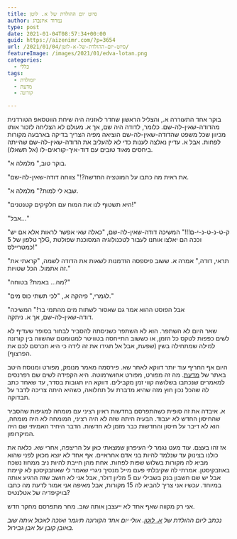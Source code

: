 ```yaml
---
title: סיוט יום ההולדת של א. לוטן
author: נמרוד איזנברג
type: post
date: 2021-01-04T08:57:34+00:00
guid: https://aizenimr.com/?p=3654
url: /2021/01/04/סיוט-יום-ההולדת-של-א-לוטן/
featureImage: /images/2021/01/edva-lotan.png
categories:
  - כללי
tags:
  - יומולדת
  - מדעת
  - קורונה

---
```

בוקר אחד התעוררה א., והצליל הראשון שחדר לאזניה היה שיחת הווטסאפ הטורדנית מהדודה-שאין-לה-שם. כלומר, לדודה היה שם, אך א. מעולם לא הצליחה לזכור אותו מכיוון שכל משפט שהדודה-שאין-לה-שם הוציאה מפיה הצריך בדיקה בארבעה מקורות לפחות. אבל א. עדיין נאלצה לענות כדי לא להעליב את הדודה-שאין-לה-שם שהייתה ביחסים מאוד טובים עם דוד-איך-קוראים-לו (אל תשאלו).

"בוקר טוב," מלמלה א.

"את ראית מה כתבו על המוטציה החדשה?!" צווחה דודה-שאין-לה-שם.

"שבא לי למות?" מלמלה א.

"היא תשטוף לנו את המוח עם חלקיקים קטנטנים!"

"אבל&#8230;"

"ק-ט-נ-ט-נ-י-ם!!!" המשיכה דודה-שאין-לה-שם, "כאלה שאי אפשר לראות אלא אם יש לך טלפון של 5G, וככה הם יאלצו אותנו לעבור לטכנולוגיה המסוכנת שפולטת כמטריילס!"

"תראי, דודה," אמרה א. ששוב פיספסה הזדמנות לשאות את הדודה לשמה, "קראתי את זה אתמול. הכל שטויות."

"מה&#8230; באמת? בטוחה?"

"לגמרי," פיהקה א., "לכי תשתי כוס מים."

"אבל הפוסט ההוא אמר גם שאסור לשתות מים מהתמי בר!" המשיכה דודה-שאין-לה-שם, אך א. ניתקה.

שאר היום לא השתפר. הוא לא השתפר כשניסתה להסביר לבחור בסופר שעדיף לא לשים כפפות לטקס כל הזמן, או כששוב התייחסה בטוויטר למטומטם שהשווה בין קורונה למילה שמתחילה בשין (שפעת, אבל אל תגידו את זה לידה כי היא תכרסם לכם את הפרצוף).

היום אף החריף עוד יותר דווקא לאחר שא. פירסמה מאמר מנומק, מפורט ומנוסח היטב באתר של [מדעת][1]. מה זה מפורט, מפורט אחושרמוטה. היא הקפידה לשים שם רפרנסים למאמרים שנכתבו בשלושה קווי זמן מקבילים. דווקא היו תגובות בסדר, עד שאחד כתב לה שהכל נכון חוץ מזה שהיא מדברת על תחלואה, כשהיא היתה צריכה לדבר על תבדוקה.

א. איבדה את זה סופית כשהתפרסם בחדשות ראיון רציני עם מומחה למגיפות שהסביר שהחיסון החדש לא יעבוד. הבעיה היתה שזה לא היה רציני, המומחה לא היה מומחה, הוא לא דיבר על חיסון והחדשות כבר מזמן לא חדשות. הדבר היחיד האמיתי שם היה המיקרופון.

אז זהו בעצם. עוד מעט נגמר לי העיפרון שמצאתי כאן על הריצפה, אחרי שא. כלאה את כולנו בצינוק עד שנלמד להיות בני אדם אחראיים. אף אחד לא יוצא מכאן לפני שהוא מביא לה מקורות בשלוש שפות לפחות. אחת מהן חייבת להיות ניב ממחוז נשכח באוזבקיסטן. אמרתי לה שקיבלתי פעם מייל מנסיך ניגרי שאמר לי שאוזבקיסטן לא קיימת אבל יש שם חשבון בנק בשבילי עם 5 מליון דולר, אבל אני לא חושב שזה הרגיע אותה במיוחד. עכשיו אני צריך להביא לה 15 מקורות, אבל מאיפה אני אמור לדעת מה כתבו בויקיפדיה של אטלנטיס?

אני רק מקווה שאף אחד לא ייעצבן אותה שוב. מחר מתפרסם מחקר חדש.

_נכתב ליום ההולדת של [א. לוטן][2]. אולי יום אחד הקורונה תיגמר ואזכה לאכול איתה שוב באובן קובן על אבן גבירול._

 [1]: https://www.midaat.org.il/
 [2]: https://www.edvalotan.net/